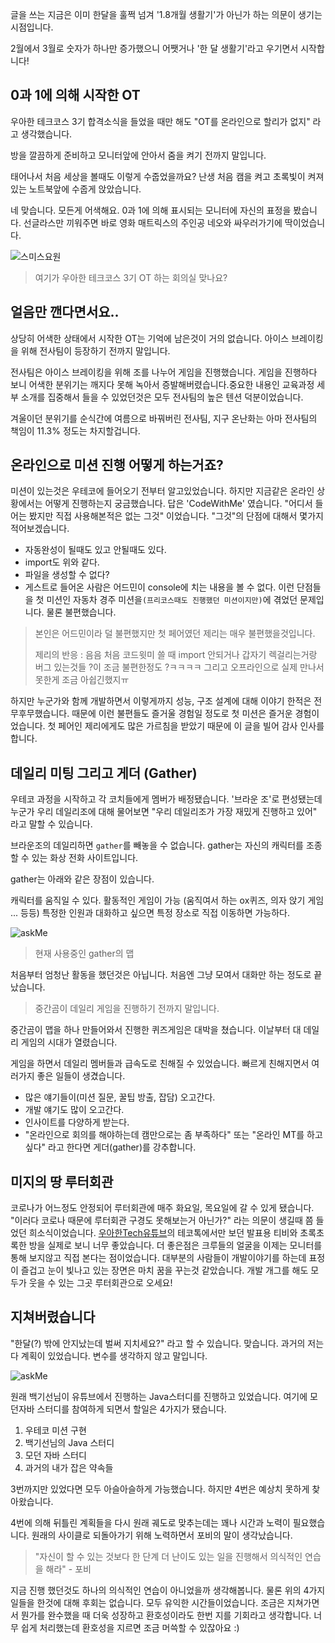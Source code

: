 글을 쓰는 지금은 이미 한달을 훌쩍 넘겨 '1.8개월 생활기'가 아닌가 하는 의문이 생기는 시점입니다.

2월에서 3월로 숫자가 하나만 증가했으니 어쨋거나 '한 달 생활기'라고 우기면서 시작합니다!



## 0과 1에 의해 시작한 OT
우아한 테크코스 3기 합격소식을 들었을 때만 해도 "OT를 온라인으로 할리가 없지" 라고 생각했습니다.

방을 깔끔하게 준비하고 모니터앞에 안아서 줌을 켜기 전까지 말입니다.

태어나서 처음 세상을 볼때도 이렇게 수줍었을까요? 난생 처음 캠을 켜고 초록빛이 켜져있는 노트북앞에 수줍게 앉았습니다.

네 맞습니다. 모든게 어색해요. 0과 1에 의해 표시되는 모니터에 자신의 표정을 봤습니다. 선글라스만 끼워주면 바로 영화 매트릭스의 주인공 네오와 싸우러가기에 딱이었습니다.


![스미스요원](https://img1.daumcdn.net/thumb/R1280x0/?scode=mtistory2&fname=https%3A%2F%2Fblog.kakaocdn.net%2Fdn%2FEgBQ0%2Fbtq05n1hTSG%2FQ46PDKrUzOhSMgUjMcrj3K%2Fimg.jpg)

> 여기가 우아한 테크코스 3기 OT 하는 회의실 맞나요?

## 얼음만 깬다면서요..
상당히 어색한 상태에서 시작한 OT는 기억에 남은것이 거의 없습니다. 아이스 브레이킹을 위해 전사팀이 등장하기 전까지 말입니다.

전사팀은 아이스 브레이킹을 위해 조를 나누어 게임을 진행했습니다. 게임을 진행하다 보니 어색한 분위기는 깨지다 못해 녹아서 증발해버렸습니다.중요한 내용인 교육과정 세부 소개를 집중해서 들을 수 있었던것은 모두 전사팀의 높은 텐션 덕분이었습니다.

겨울이던 분위기를 순식간에 여름으로 바꿔버린 전사팀, 지구 온난화는 아마 전사팀의 책임이 11.3% 정도는 차지할겁니다.



## 온라인으로 미션 진행 어떻게 하는거죠?
미션이 있는것은 우테코에 들어오기 전부터 알고있었습니다. 하지만 지금같은 온라인 상황에서는 어떻게 진행하는지 궁금했습니다.
답은 'CodeWithMe' 였습니다. "어디서 들어는 봤지만 직접 사용해본적은 없는 그것" 이었습니다.
"그것"의 단점에 대해서 몇가지 적어보겠습니다.
* 자동완성이 될때도 있고 안될때도 있다.
* import도 위와 같다.
* 파일을 생성할 수 없다?
* 게스트로 들어온 사람은 어드민이 console에 치는 내용을 볼 수 없다.
이런 단점들을 첫 미션인 자동차 경주 미션을```(프리코스때도 진행했던 미션이지만)```에 겪었던 문제입니다. 물론 불편했습니다.
> 본인은 어드민이라 덜 불편했지만 첫 페어였던 제리는 매우 불편했을것입니다.
> 
> 제리의 반응 :
> 음음 처음 코드윗미 쓸 때 import 안되거나 갑자기 렉걸리는거랑 버그 있는것들 ?이 조금 불편한정도 ?ㅋㅋㅋㅋ
> 그리고 오프라인으로 실제 만나서 못한게 조금 아쉽긴했지ㅠ

하지만 누군가와 함께 개발하면서 이렇게까지 성능, 구조 설계에 대해 이야기 한적은 전무후무했습니다. 때문에 이런 불편들도 즐거울 경험일 정도로 첫 미션은 즐거운 경험이었습니다. 첫 페어인 제리에게도 많은 가르침을 받았기 때문에 이 글을 빌어 감사 인사를 합니다.



## 데일리 미팅 그리고 게더 (Gather)
우테코 과정을 시작하고 각 코치들에게 멤버가 배정됐습니다. '브라운 조'로 편성됐는데 누군가 우리 데일리조에 대해 물어보면 "우리 데일리조가 가장 재밌게 진행하고 있어" 라고 말할 수 있습니다.

브라운조의 데일리하면 ```gather```를 빼놓을 수 없습니다. gather는 자신의 캐릭터를 조종할 수 있는 화상 전화 사이트입니다.

gather는 아래와 같은 장점이 있습니다.

캐릭터를 움직일 수 있다.
활동적인 게임이 가능 (움직여서 하는 ox퀴즈, 의자 앉기 게임 ... 등등)
특정한 인원과 대화하고 싶으면 특정 장소로 직접 이동하면 가능하다.

![askMe](https://img1.daumcdn.net/thumb/R1280x0/?scode=mtistory2&fname=https%3A%2F%2Fblog.kakaocdn.net%2Fdn%2Fcu9nSK%2Fbtq06izAlGY%2FyrkKhXp8H7VKrUWkj2tkpK%2Fimg.png)

>현재 사용중인 gather의 맵

처음부터 엄청난 활동을 했던것은 아닙니다. 처음엔 그냥 모여서 대화만 하는 정도로 끝났습니다.

> 중간곰이 데일리 게임을 진행하기 전까지 말입니다.

중간곰이 맵을 하나 만들어와서 진행한 퀴즈게임은 대박을 쳤습니다. 이날부터 대 데일리 게임의 시대가 열렸습니다.

게임을 하면서 데일리 멤버들과 급속도로 친해질 수 있었습니다. 빠르게 친해지면서 여러가지 좋은 일들이 생겼습니다.

* 많은 얘기들이(미션 질문, 꿀팁 방출, 잡담) 오고간다.
* 개발 얘기도 많이 오고간다.
* 인사이트를 다양하게 받는다.
* "온라인으로 회의를 해야하는데 캠만으로는 좀 부족하다" 또는 "온라인 MT를 하고싶다" 라고 한다면 게더(gather)를 강추합니다.



## 미지의 땅 루터회관
코로나가 어느정도 안정되어 루터회관에 매주 화요일, 목요일에 갈 수 있게 됐습니다. 
"이러다 코로나 때문에 루터회관 구경도 못해보는거 아닌가?" 라는 의문이 생길때 쯤 들었던 희소식이었습니다.
[우아한Tech유튜브][woowaTechLink]의 테코톡에서만 보던 발표용 티비와 초록초록한 방을 실제로 보니 너무 좋았습니다. 
더 좋은점은 크루들의 얼굴을 이제는 모니터를 통해 보지않고 직접 본다는 점이었습니다. 
대부분의 사람들이 개발이야기를 하는데 표정이 즐겁고 눈이 빛나고 있는 장면은 마치 꿈을 꾸는것 같았습니다. 
개발 개그를 해도 모두가 웃을 수 있는 그곳 루터회관으로 오세요!

[woowaTechLink]: https://www.youtube.com/channel/UC-mOekGSesms0agFntnQang

## 지쳐버렸습니다
"한달(?) 밖에 안지났는데 벌써 지치세요?" 라고 할 수 있습니다.
맞습니다. 과거의 저는 다 계획이 있었습니다. 변수를 생각하지 않고 말입니다.

![askMe](https://img1.daumcdn.net/thumb/R1280x0/?scode=mtistory2&fname=https%3A%2F%2Fblog.kakaocdn.net%2Fdn%2FpircI%2Fbtq04MH6oFw%2FoIz0wifPrBcn0A1Mgia8QK%2Fimg.jpg)

원래 백기선님이 유튜브에서 진행하는 Java스터디를 진행하고 있었습니다. 여기에 모던자바 스터디를 참여하게 되면서 할일은 4가지가 됐습니다.

1. 우테코 미션 구현
2. 백기선님의 Java 스터디
3. 모던 자바 스터디
4. 과거의 내가 잡은 약속들

3번까지만 있었다면 모두 아슬아슬하게 가능했습니다. 하지만 4번은 예상치 못하게 찾아왔습니다.

4번에 의해 뒤틀린 계획들을 다시 원래 궤도로 맞추는데는 꽤나 시간과 노력이 필요했습니다.
원래의 사이클로 되돌아가기 위해 노력하면서 포비의 말이 생각났습니다.
> "자신이 할 수 있는 것보다 한 단계 더 난이도 있는 일을 진행해서 의식적인 연습을 해라" - 포비

지금 진행 했던것도 하나의 의식적인 연습이 아니었을까 생각해봅니다.
물론 위의 4가지 일들을 한것에 대해 후회는 없습니다. 모두 유익한 시간들이었습니다.
조금은 지쳐가면서 뭔가를 완수했을 때 더욱 성장하고 환호성이라도 한번 지를 기회라고 생각합니다.
너무 쉽게 처리했는데 환호성을 지르면 조금 머쓱할 수 있잖아요 :)
